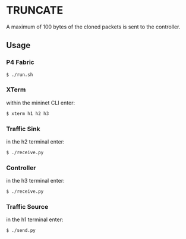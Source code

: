# TRUNCATE

A maximum of 100 bytes of the cloned packets is sent to the controller.

## Usage

### P4 Fabric

```bash
$ ./run.sh
```

### XTerm

within the mininet CLI enter:

```bash
$ xterm h1 h2 h3
```

### Traffic Sink

in the h2 terminal enter:

```bash
$ ./receive.py
```

### Controller

in the h3 terminal enter:

```bash
$ ./receive.py
```

### Traffic Source

in the h1 terminal enter:

```bash
$ ./send.py
```
